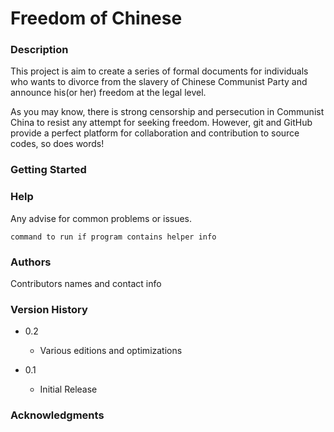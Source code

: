 # Freedom of Chinese

### Description

This project is aim to create a series of formal documents for individuals who wants to divorce from the slavery of Chinese Communist Party and announce his(or her) freedom at the legal level.

As you may know, there is strong censorship and persecution in Communist China to resist any attempt for seeking freedom. However, git and GitHub provide a perfect platform for collaboration and contribution to source codes, so does words! 

### Getting Started



### Help

Any advise for common problems or issues.
```
command to run if program contains helper info
```

### Authors

Contributors names and contact info


### Version History

* 0.2
    * Various editions and optimizations

* 0.1
    * Initial Release



### Acknowledgments

